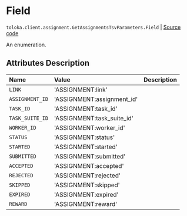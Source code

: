 # Field
`toloka.client.assignment.GetAssignmentsTsvParameters.Field` | [Source code](https://github.com/Toloka/toloka-kit/blob/v1.2.0.post1/src/client/assignment.py#L147)

An enumeration.

## Attributes Description

| Name | Value | Description |
| :------| :-----------| :----------| 
`LINK`|'ASSIGNMENT:link'|
`ASSIGNMENT_ID`|'ASSIGNMENT:assignment_id'|
`TASK_ID`|'ASSIGNMENT:task_id'|
`TASK_SUITE_ID`|'ASSIGNMENT:task_suite_id'|
`WORKER_ID`|'ASSIGNMENT:worker_id'|
`STATUS`|'ASSIGNMENT:status'|
`STARTED`|'ASSIGNMENT:started'|
`SUBMITTED`|'ASSIGNMENT:submitted'|
`ACCEPTED`|'ASSIGNMENT:accepted'|
`REJECTED`|'ASSIGNMENT:rejected'|
`SKIPPED`|'ASSIGNMENT:skipped'|
`EXPIRED`|'ASSIGNMENT:expired'|
`REWARD`|'ASSIGNMENT:reward'|
